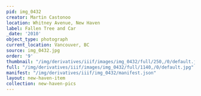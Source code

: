 ```yaml
---
pid: img_0432
creator: Martin Castonoo
location: Whitney Avenue, New Haven
label: Fallen Tree and Car
_date: '2010'
object_type: photograph
current_location: Vancouver, BC
source: img_0432.jpg
order: '9'
thumbnail: "/img/derivatives/iiif/images/img_0432/full/250,/0/default.jpg"
full: "/img/derivatives/iiif/images/img_0432/full/1140,/0/default.jpg"
manifest: "/img/derivatives/iiif/img_0432/manifest.json"
layout: new-haven-item
collection: new-haven-pics
---
```

